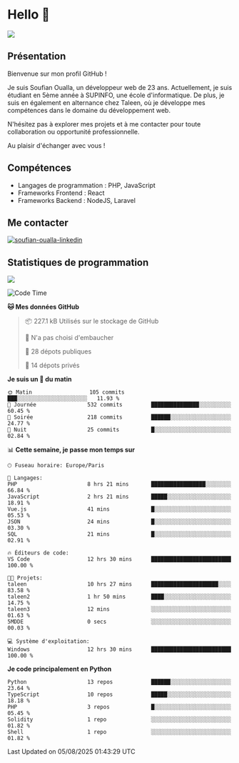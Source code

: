 # Hello 👋

![](https://komarev.com/ghpvc/?username=OSoufian&color=1a1b27)

## Présentation

Bienvenue sur mon profil GitHub !

Je suis Soufian Oualla, un développeur web de 23 ans. Actuellement, je suis étudiant en 5ème année à SUPINFO, une école d'informatique. De plus, je suis en également en alternance chez Taleen, où je développe mes compétences dans le domaine du développement web.

N'hésitez pas à explorer mes projets et à me contacter pour toute collaboration ou opportunité professionnelle.

Au plaisir d'échanger avec vous !

## Compétences

- Langages de programmation : PHP, JavaScript
- Frameworks Frontend : React
- Frameworks Backend : NodeJS, Laravel

## Me contacter

<p>
<a href="https://www.linkedin.com/in/soufian-oualla/" target="_blank"><img align="center" src="https://img.shields.io/badge/-LinkedIn-0077B5?style=for-the-badge&logo=Linkedin&logoColor=white" alt="soufian-oualla-linkedin"/></a>

## Statistiques de programmation

<a href="https://github-readme-stats.vercel.app/api/top-langs/?username=OSoufian&layout=compact">
  <img align="center" src="https://github-readme-stats.vercel.app/api/top-langs/?username=OSoufian&layout=compact"/>
</a>

<br />

<!--START_SECTION:waka-->
![Code Time](http://img.shields.io/badge/Code%20Time-519%20hrs%2031%20mins-blue)

**🐱 Mes données GitHub** 

> 📦 227.1 kB Utilisés sur le stockage de GitHub 
 > 
> 🚫 N'a pas choisi d'embaucher
 > 
> 📜 28 dépots publiques 
 > 
> 🔑 14 dépots privés 
 > 
**Je suis un 🐤 du matin** 

```text
🌞 Matin                  105 commits         ███░░░░░░░░░░░░░░░░░░░░░░   11.93 % 
🌆 Journée                532 commits         ███████████████░░░░░░░░░░   60.45 % 
🌃 Soirée                 218 commits         ██████░░░░░░░░░░░░░░░░░░░   24.77 % 
🌙 Nuit                   25 commits          █░░░░░░░░░░░░░░░░░░░░░░░░   02.84 % 
```


📊 **Cette semaine, je passe mon temps sur** 

```text
🕑︎ Fuseau horaire: Europe/Paris

💬 Langages: 
PHP                      8 hrs 21 mins       █████████████████░░░░░░░░   66.84 % 
JavaScript               2 hrs 21 mins       █████░░░░░░░░░░░░░░░░░░░░   18.91 % 
Vue.js                   41 mins             █░░░░░░░░░░░░░░░░░░░░░░░░   05.53 % 
JSON                     24 mins             █░░░░░░░░░░░░░░░░░░░░░░░░   03.30 % 
SQL                      21 mins             █░░░░░░░░░░░░░░░░░░░░░░░░   02.91 % 

🔥 Éditeurs de code: 
VS Code                  12 hrs 30 mins      █████████████████████████   100.00 % 

🐱‍💻 Projets: 
taleen                   10 hrs 27 mins      █████████████████████░░░░   83.58 % 
taleen2                  1 hr 50 mins        ████░░░░░░░░░░░░░░░░░░░░░   14.75 % 
taleen3                  12 mins             ░░░░░░░░░░░░░░░░░░░░░░░░░   01.63 % 
5MDDE                    0 secs              ░░░░░░░░░░░░░░░░░░░░░░░░░   00.03 % 

💻 Système d'exploitation: 
Windows                  12 hrs 30 mins      █████████████████████████   100.00 % 
```

**Je code principalement en Python** 

```text
Python                   13 repos            ██████░░░░░░░░░░░░░░░░░░░   23.64 % 
TypeScript               10 repos            █████░░░░░░░░░░░░░░░░░░░░   18.18 % 
PHP                      3 repos             █░░░░░░░░░░░░░░░░░░░░░░░░   05.45 % 
Solidity                 1 repo              ░░░░░░░░░░░░░░░░░░░░░░░░░   01.82 % 
Shell                    1 repo              ░░░░░░░░░░░░░░░░░░░░░░░░░   01.82 % 
```




 Last Updated on 05/08/2025 01:43:29 UTC
<!--END_SECTION:waka-->

